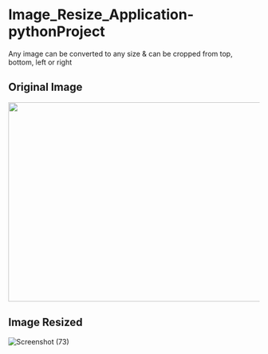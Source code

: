# Image_Resize_Application-pythonProject
Any image can be converted to any size &amp; can be cropped from top, bottom, left or right

## Original Image
<img src="https://user-images.githubusercontent.com/74560111/203887584-de79cfa0-4518-45b5-8fde-e756bd90c231.jpg" width="600" height="400">

## Image Resized
![Screenshot (73)](https://user-images.githubusercontent.com/74560111/203888715-e1ce3fee-3b7f-408f-81bb-490b7864fe99.jpg)
